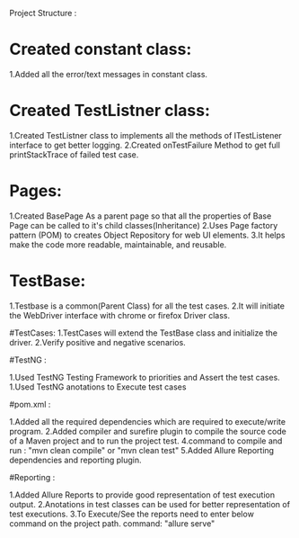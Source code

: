 Project Structure :

# Created constant class:

1.Added all the error/text messages in constant class.

# Created TestListner class:

1.Created TestListner class to implements all the methods of ITestListener interface to get better logging.
2.Created onTestFailure Method to get full printStackTrace of failed test case.


# Pages:

1.Created BasePage As a parent page so that all the properties of Base Page can be called to it's child classes(Inheritance)
2.Uses Page factory pattern (POM) to creates Object Repository for web UI elements.
3.It helps make the code more readable, maintainable, and reusable.

# TestBase:

1.Testbase is a common(Parent Class) for all the test cases.
2.It will initiate the WebDriver interface with chrome or firefox Driver class.

#TestCases:
1.TestCases will extend the TestBase class and initialize the driver.
2.Verify positive and negative scenarios.


#TestNG :

1.Used TestNG Testing Framework to priorities and Assert the test cases.
1.Used TestNG anotations to Execute test cases

#pom.xml :

1.Added all the required dependencies which are required to execute/write program.
2.Added compiler and surefire plugin to compile the source code of a Maven project and to run the project test.
4.command to compile and run : "mvn clean compile" or "mvn clean test"
5.Added Allure Reporting dependencies and reporting plugin.

#Reporting :

1.Added Allure Reports to provide good representation of test execution output.
2.Anotations in test classes can be used for better representation of test executions.
3.To Execute/See the reports need to enter below command on the project path.
command: "allure serve"